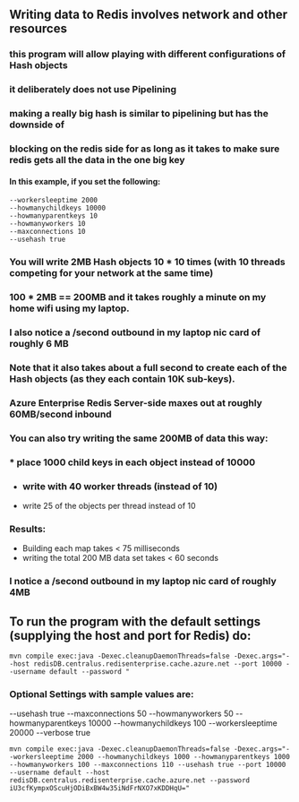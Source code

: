 ## Writing data to Redis involves network and other resources
### this program will allow playing with different configurations of Hash objects
### it deliberately does not use Pipelining
### making a really big hash is similar to pipelining but has the downside of 
### blocking on the redis side for as long as it takes to make sure redis gets all the data in the one big key

#### In this example, if you set the following: 
``` 
--workersleeptime 2000 
--howmanychildkeys 10000 
--howmanyparentkeys 10 
--howmanyworkers 10 
--maxconnections 10 
--usehash true 
```
### You will write 2MB Hash objects 10 * 10 times (with 10 threads competing for your network at the same time)
### 100 * 2MB == 200MB and it takes roughly a minute on my home wifi using my laptop.
### I also notice a /second outbound in my laptop nic card of roughly 6 MB
### Note that it also takes about a full second to create each of the Hash objects (as they each contain 10K sub-keys).
### Azure Enterprise Redis Server-side maxes out at roughly 60MB/second inbound

### You can also try writing the same 200MB of data this way:
### * place 1000 child keys in each object instead of 10000
* ### write with 40 worker threads (instead of 10)
* write 25 of the objects per thread instead of 10  
### Results:
* Building each map takes < 75 milliseconds
* writing the total 200 MB data set takes < 60 seconds
### I notice a /second outbound in my laptop nic card of roughly 4MB



## To run the program with the default settings (supplying the host and port for Redis) do:
```
mvn compile exec:java -Dexec.cleanupDaemonThreads=false -Dexec.args="--host redisDB.centralus.redisenterprise.cache.azure.net --port 10000 --username default --password "
```

### Optional Settings with sample values are:
--usehash true
--maxconnections 50
--howmanyworkers 50
--howmanyparentkeys 10000
--howmanychildkeys 100
--workersleeptime 20000
--verbose true

```
mvn compile exec:java -Dexec.cleanupDaemonThreads=false -Dexec.args="--workersleeptime 2000 --howmanychildkeys 1000 --howmanyparentkeys 1000 --howmanyworkers 100 --maxconnections 110 --usehash true --port 10000 --username default --host redisDB.centralus.redisenterprise.cache.azure.net --password iU3cfKympxOScuHjODiBxBW4w35iNdFrNXO7xKDDHqU="
```


